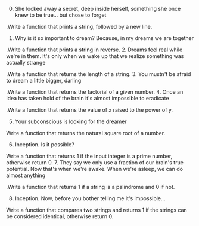 0. She locked away a secret, deep inside herself, something she once knew to be true... but chose to forget

.Write a function that prints a string, followed by a new line.
1. Why is it so important to dream? Because, in my dreams we are together

.Write a function that prints a string in reverse.
2. Dreams feel real while we're in them. It's only when we wake up that we realize something was actually strange

.Write a function that returns the length of a string.
3. You mustn't be afraid to dream a little bigger, darling

.Write a function that returns the factorial of a given number.
4. Once an idea has taken hold of the brain it's almost impossible to eradicate

.Write a function that returns the value of x raised to the power of y.

5. Your subconscious is looking for the dreamer

Write a function that returns the natural square root of a number.

6. Inception. Is it possible?

Write a function that returns 1 if the input integer is a prime number, otherwise return 0.
7. They say we only use a fraction of our brain's true potential. Now that's when we're awake. When we're asleep, we can do almost anything

.Write a function that returns 1 if a string is a palindrome and 0 if not.

8. Inception. Now, before you bother telling me it's impossible...

Write a function that compares two strings and returns 1 if the strings can be considered identical, otherwise return 0.
